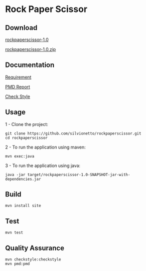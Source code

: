 # Rock Paper Scissor

## Download

[rockpaperscissor-1.0](target/rockpaperscissor-1.0-SNAPSHOT-jar-with-dependencies.jar)

[rockpaperscissor-1.0.zip](https://github.com/silvionetto/rockpaperscissor/archive/master.zip)

## Documentation

[Requirement](doc/Requirements.md)

[PMD Report](http://htmlpreview.github.com/?https://github.com/silvionetto/rockpaperscissor/blob/master/target/site/pmd.html)

[Check Style](http://htmlpreview.github.com/?https://github.com/silvionetto/rockpaperscissor/blob/master/target/site/checkstyle.html)

## Usage
1 - Clone the project:

    git clone https://github.com/silvionetto/rockpaperscissor.git
    cd rockpaperscissor
    
2 - To run the application using maven:

    mvn exec:java
    
3 - To run the application using java:
    
    java -jar target/rockpaperscissor-1.0-SNAPSHOT-jar-with-dependencies.jar
    
## Build

    mvn install site

## Test

    mvn test

## Quality Assurance

    mvn checkstyle:checkstyle
    mvn pmd:pmd
